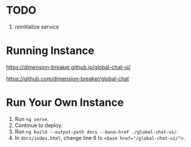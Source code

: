 # TODO
1. reinitialize service

# Running Instance
https://dimension-breaker.github.io/global-chat-ui/

https://github.com/dimension-breaker/global-chat

# Run Your Own Instance
1. Run `ng serve`.
2. Continue to deploy.
3. Run `ng build --output-path docs --base-href ./global-chat-ui/`.
4. In `docs/index.html`, change line 6 to `<base href="/global-chat-ui/">`.
